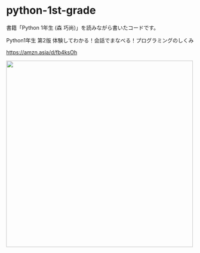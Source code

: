 # python-1st-grade
書籍「Python 1年生 (森 巧尚)」を読みながら書いたコードです。

Python1年生 第2版 体験してわかる！会話でまなべる！プログラミングのしくみ

https://amzn.asia/d/fb4ksOh

<img src="https://github.com/Tatsurou-Yajima/python-1st-grade/assets/44424270/e74dcfb6-5ec1-4653-aa7a-96863e73cbe0" width="500px">
